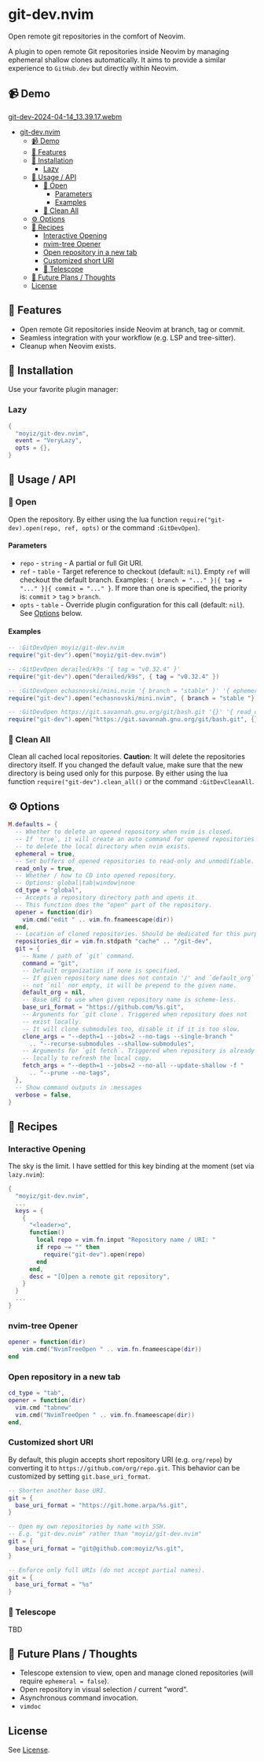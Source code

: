 # git-dev.nvim

Open remote git repositories in the comfort of Neovim.

A plugin to open remote Git repositories inside Neovim by managing ephemeral
shallow clones automatically. It aims to provide a similar experience to
`GitHub.dev` but directly within Neovim.

## 📹 Demo
[git-dev-2024-04-14_13.39.17.webm](https://github.com/moyiz/git-dev.nvim/assets/8603313/2f16bd70-d338-434d-a8d9-8b09cd75a7f4)


- [git-dev.nvim](#git-devnvim)
  - [:video_camera: Demo](video_camera-demo)
  - [:scroll: Features](#scroll-features)
  - [:hammer: Installation](#hammer-installation)
    - [Lazy](#lazy)
  - [:blue_book: Usage / API](#blue_book-usage--api)
    - [:open_file_folder: Open](#open_file_folder-open)
      - [Parameters](#parameters)
      - [Examples](#examples)
    - [:broom: Clean All](#broom-clean-all)
  - [:gear: Options](#gear-options)
  - [:notebook: Recipes](#notebook-recipes)
    - [Interactive Opening](#interactive-opening)
    - [nvim-tree Opener](#nvim-tree-opener)
    - [Open repository in a new tab](#open-repository-in-a-new-tab)
    - [Customized short URI](#customized-short-uri)
    - [:telescope: Telescope](#telescope-telescope)
  - [:crystal_ball: Future Plans / Thoughts](#crystal_ball-future-plans--thoughts)
  - [License](#license)

## :scroll: Features
- Open remote Git repositories inside Neovim at branch, tag or commit.
- Seamless integration with your workflow (e.g. LSP and tree-sitter).
- Cleanup when Neovim exists.

## :hammer: Installation
Use your favorite plugin manager:
### Lazy

```lua
{
  "moyiz/git-dev.nvim",
  event = "VeryLazy",
  opts = {},
}
```


## :blue_book: Usage / API
### :open_file_folder: Open
Open the repository.
By either using the lua function `require("git-dev).open(repo, ref, opts)` or
the command `:GitDevOpen`).

#### Parameters
- `repo` - `string` - A partial or full Git URI.
- `ref` - `table` - Target reference to checkout (default: `nil`). Empty `ref`
will checkout the default branch.
Examples: `{ branch = "..." }|{ tag = "..." }|{ commit = "..." }`.
If more than one is specified, the priority is: `commit` > `tag` > `branch`.
- `opts` - `table` - Override plugin configuration for this call (default:
`nil`). See [Options](#gear-options) below. 

#### Examples
```lua
-- :GitDevOpen moyiz/git-dev.nvim
require("git-dev").open("moyiz/git-dev.nvim")

-- :GitDevOpen derailed/k9s '{ tag = "v0.32.4" }'
require("git-dev").open("derailed/k9s", { tag = "v0.32.4" })

-- :GitDevOpen echasnovski/mini.nvim '{ branch = "stable" }' '{ ephemeral = false }'
require("git-dev").open("echasnovski/mini.nvim", { branch = "stable "}, { ephemeral = false })

-- :GitDevOpen https://git.savannah.gnu.org/git/bash.git '{}' '{ read_only = false }'
require("git-dev").open("https://git.savannah.gnu.org/git/bash.git", {}, { read_only = false })
```

### :broom: Clean All
Clean all cached local repositories.
**Caution**: It will delete the repositories directory itself. If you changed
the default value, make sure that the new directory is being used only for this
purpose.
By either using the lua function `require("git-dev").clean_all()` or the command
`:GitDevCleanAll`.


## :gear: Options
```lua
M.defaults = {
  -- Whether to delete an opened repository when nvim is closed.
  -- If `true`, it will create an auto command for opened repositories
  -- to delete the local directory when nvim exists.
  ephemeral = true,
  -- Set buffers of opened repositories to read-only and unmodifiable.
  read_only = true,
  -- Whether / how to CD into opened repository.
  -- Options: global|tab|window|none
  cd_type = "global",
  -- Accepts a repository directory path and opens it.
  -- This function does the "open" part of the repository.
  opener = function(dir)
    vim.cmd("edit " .. vim.fn.fnameescape(dir))
  end,
  -- Location of cloned repositories. Should be dedicated for this purpose.
  repositories_dir = vim.fn.stdpath "cache" .. "/git-dev",
  git = {
    -- Name / path of `git` command.
    command = "git",
    -- Default organization if none is specified.
    -- If given repository name does not contain '/' and `default_org` is
    -- not `nil` nor empty, it will be prepend to the given name.
    default_org = nil,
    -- Base URI to use when given repository name is scheme-less.
    base_uri_format = "https://github.com/%s.git",
    -- Arguments for `git clone`. Triggered when repository does not
    -- exist locally.
    -- It will clone submodules too, disable it if it is too slow.
    clone_args = "--depth=1 --jobs=2 --no-tags --single-branch "
      .. "--recurse-submodules --shallow-submodules",
    -- Arguments for `git fetch`. Triggered when repository is already exists
    -- locally to refresh the local copy.
    fetch_args = "--depth=1 --jobs=2 --no-all --update-shallow -f "
      .. "--prune --no-tags",
  },
  -- Show command outputs in :messages
  verbose = false,
}
```


## :notebook: Recipes
### Interactive Opening
The sky is the limit. I have settled for this key binding at the moment (set via
`lazy.nvim`):
```lua
{
  "moyiz/git-dev.nvim",
  ...
  keys = {
    {
      "<leader>o",
      function()
        local repo = vim.fn.input "Repository name / URI: "
        if repo ~= "" then
          require("git-dev").open(repo)
        end
      end,
      desc = "[O]pen a remote git repository",
    }
  }
  ...
}
```

### nvim-tree Opener
```lua
opener = function(dir)
    vim.cmd("NvimTreeOpen " .. vim.fn.fnameescape(dir))
end
```

### Open repository in a new tab
```lua
cd_type = "tab",
opener = function(dir)
  vim.cmd "tabnew"
  vim.cmd("NvimTreeOpen " .. vim.fn.fnameescape(dir))
end,
```

### Customized short URI
By default, this plugin accepts short repository URI (e.g. `org/repo`) by
converting it to `https://github.com/org/repo.git`. This behavior can be
customized by setting `git.base_uri_format`.

```lua
-- Shorten another base URI.
git = {
  base_uri_format = "https://git.home.arpa/%s.git",
}

-- Open my own repositories by name with SSH.
-- E.g. "git-dev.nvim" rather than "moyiz/git-dev.nvim"
git = {
  base_uri_format = "git@github.com:moyiz/%s.git",
}

-- Enforce only full URIs (do not accept partial names).
git = {
  base_uri_format = "%s"
}
```

### :telescope: Telescope
TBD

## :crystal_ball: Future Plans / Thoughts
- Telescope extension to view, open and manage cloned repositories (will
require `ephemeral = false`).
- Open repository in visual selection / current "word".
- Asynchronous command invocation.
- `vimdoc`

## License
See [License](./LICENSE).

<!-- vim: set textwidth=80: -->
